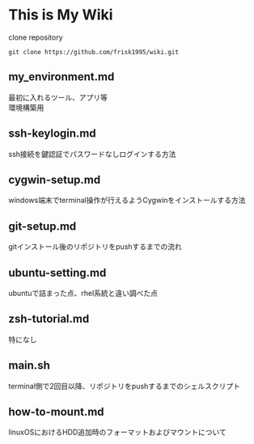 
# This is My Wiki

clone repository
```
git clone https://github.com/frisk1995/wiki.git
```
## my_environment.md
最初に入れるツール、アプリ等  
環境構築用  

## ssh-keylogin.md
ssh接続を鍵認証でパスワードなしログインする方法

## cygwin-setup.md
windows端末でterminal操作が行えるようCygwinをインストールする方法

## git-setup.md
gitインストール後のリポジトリをpushするまでの流れ

## ubuntu-setting.md
ubuntuで詰まった点、rhel系統と違い調べた点

## zsh-tutorial.md
特になし

## main.sh
terminal側で2回目以降、リポジトリをpushするまでのシェルスクリプト

## how-to-mount.md
linuxOSにおけるHDD追加時のフォーマットおよびマウントについて
